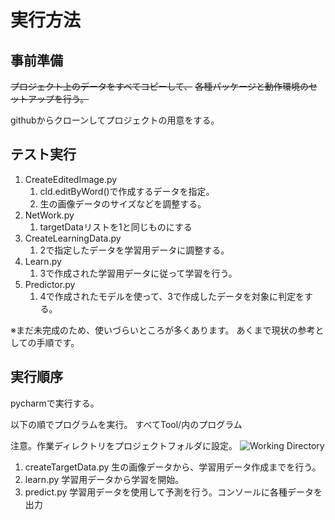 # 実行方法

## 事前準備

~~プロジェクト上のデータをすべてコピーして、~~
~~各種パッケージと動作環境のセットアップを行う。~~

githubからクローンしてプロジェクトの用意をする。

## テスト実行

1. CreateEditedImage.py
   1. cld.editByWord()で作成するデータを指定。
   2. 生の画像データのサイズなどを調整する。
2. NetWork.py
   1. targetDataリストを1と同じものにする
3. CreateLearningData.py
   1. 2で指定したデータを学習用データに調整する。
4. Learn.py
   1. 3で作成された学習用データに従って学習を行う。
5. Predictor.py
   1. 4で作成されたモデルを使って、3で作成したデータを対象に判定をする。

※まだ未完成のため、使いづらいところが多くあります。
あくまで現状の参考としての手順です。


## 実行順序

pycharmで実行する。

以下の順でプログラムを実行。
すべてTool/内のプログラム

注意。作業ディレクトリをプロジェクトフォルダに設定。
![Working Directory](markdownImages/実行方法_image/20210905_235032.png)

1. createTargetData.py
   生の画像データから、学習用データ作成までを行う。
2. learn.py
   学習用データから学習を開始。
3. predict.py
   学習用データを使用して予測を行う。コンソールに各種データを出力


